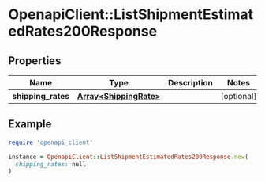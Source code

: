 # OpenapiClient::ListShipmentEstimatedRates200Response

## Properties

| Name | Type | Description | Notes |
| ---- | ---- | ----------- | ----- |
| **shipping_rates** | [**Array&lt;ShippingRate&gt;**](ShippingRate.md) |  | [optional] |

## Example

```ruby
require 'openapi_client'

instance = OpenapiClient::ListShipmentEstimatedRates200Response.new(
  shipping_rates: null
)
```


